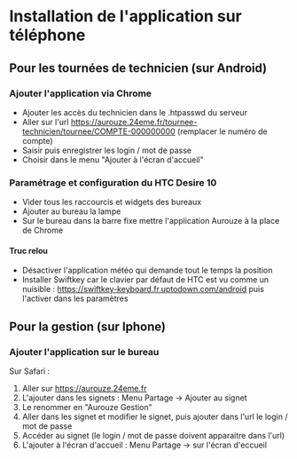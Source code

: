 # Installation de l'application sur téléphone

## Pour les tournées de technicien (sur Android)

### Ajouter l'application via Chrome

* Ajouter les accès du technicien dans le .htpasswd du serveur
* Aller sur l'url https://aurouze.24eme.fr/tournee-technicien/tournee/COMPTE-000000000 (remplacer le numéro de compte)
* Saisir puis enregistrer les login / mot de passe
* Choisir dans le menu "Ajouter à l'écran d'accueil"

### Paramétrage et configuration du HTC Desire 10

* Vider tous les raccourcis et widgets des bureaux
* Ajouter au bureau la lampe
* Sur le bureau dans la barre fixe mettre l'application Aurouze à la place de Chrome

#### Truc relou

* Désactiver l'application météo qui demande tout le temps la position
* Installer Swiftkey car le clavier par défaut de HTC est vu comme un nuisible : https://swiftkey-keyboard.fr.uptodown.com/android puis l'activer dans les paramètres

## Pour la gestion (sur Iphone)

### Ajouter l'application sur le bureau

Sur Safari :

1. Aller sur https://aurouze.24eme.fr
2. L'ajouter dans les signets : Menu Partage -> Ajouter au signet
3. Le renommer en "Aurouze Gestion" 
4. Aller dans les signet et modifier le signet, puis ajouter dans l'url le login / mot de passe
5. Accéder au signet (le login / mot de passe doivent apparaitre dans l'url)
6. L'ajouter à l'écran d'accueil : Menu Partage -> sur l'écran d'eccueil

